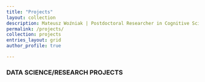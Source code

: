 ```yaml
---
title: "Projects"
layout: collection
description: Mateusz Woźniak | Postdoctoral Researcher in Cognitive Science | Central European University
permalink: /projects/
collection: projects
entries_layout: grid
author_profile: true

---
```


### DATA SCIENCE/RESEARCH PROJECTS



